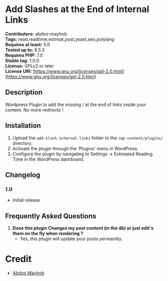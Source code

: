 # Add Slashes at the End of Internal Links

**Contributors:** abdoo-mayhob  
**Tags:** read,readtime,estimat,post,yoast,seo,polylang  
**Requires at least:** 5.0  
**Tested up to:** 6.5.3  
**Requires PHP:** 7.0  
**Stable tag:** 1.0.0  
**License:** GPLv2 or later  
**License URI:** [https://www.gnu.org/licenses/gpl-2.0.html](https://www.gnu.org/licenses/gpl-2.0.html)    

## Description

Wordpress Plugin to add the missing / at the end of links inside your content. No more redirects !

## Installation

1. Upload the `add-slash-internal-links` folder to the `/wp-content/plugins/` directory.
2. Activate the plugin through the 'Plugins' menu in WordPress.
3. Configure the plugin by navigating to Settings -> Estimated Reading Time in the WordPress dashboard.

## Changelog
### 1.0

- Initial release

## Frequently Asked Questions

1. **Dose this plugin Changes my post content (in the db) or just edit's them on the fly when rendering ?**
   - Yes, this plugin will update your posts permanitly.

# Credit
- [Abdoo Mayhob](https://abdoo.me)